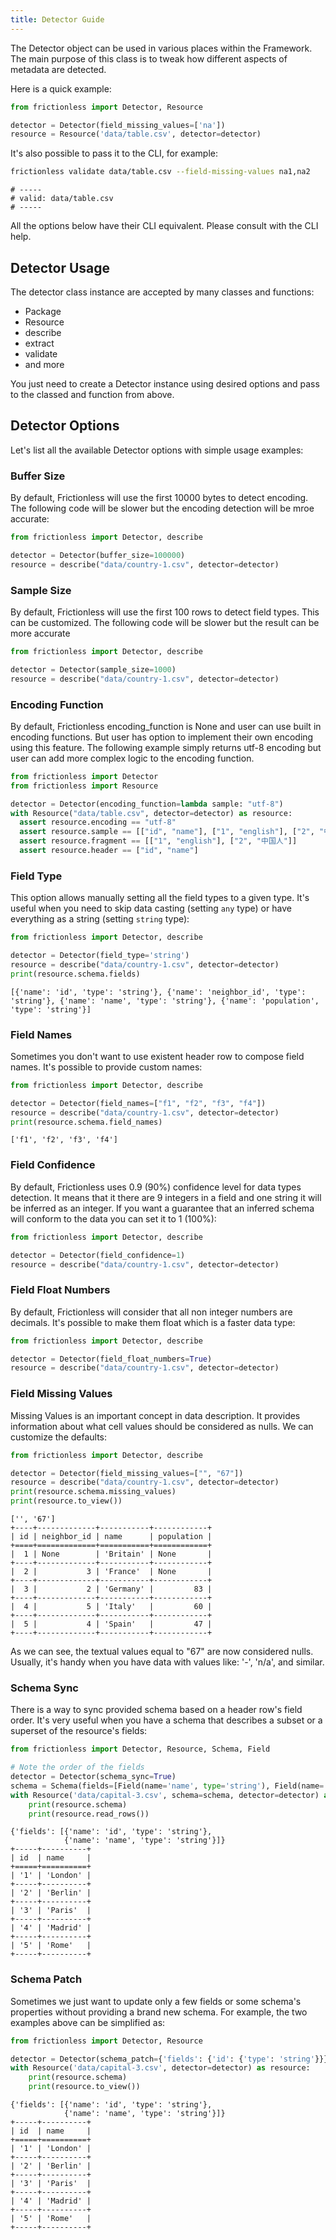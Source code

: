 ```yaml
---
title: Detector Guide
---
```


The Detector object can be used in various places within the Framework. The main purpose of this class is to tweak how different aspects of metadata are detected.

Here is a quick example:

```python script title="Python"
from frictionless import Detector, Resource

detector = Detector(field_missing_values=['na'])
resource = Resource('data/table.csv', detector=detector)
```

It's also possible to pass it to the CLI, for example:

```bash script title="CLI"
frictionless validate data/table.csv --field-missing-values na1,na2
```
```
# -----
# valid: data/table.csv
# -----
```

All the options below have their CLI equivalent. Please consult with the CLI help.

## Detector Usage

The detector class instance are accepted by many classes and functions:

- Package
- Resource
- describe
- extract
- validate
- and more

You just need to create a Detector instance using desired options and pass to the classed and function from above.

## Detector Options

Let's list all the available Detector options with simple usage examples:

### Buffer Size

By default, Frictionless will use the first 10000 bytes to detect encoding. The following code will be slower but the encoding detection will be mroe accurate:

```python script title="Python"
from frictionless import Detector, describe

detector = Detector(buffer_size=100000)
resource = describe("data/country-1.csv", detector=detector)
```

### Sample Size

By default, Frictionless will use the first 100 rows to detect field types. This can be customized. The following code will be slower but the result can be more accurate

```python script title="Python"
from frictionless import Detector, describe

detector = Detector(sample_size=1000)
resource = describe("data/country-1.csv", detector=detector)
```


### Encoding Function

By default, Frictionless encoding_function is None and user can use built in encoding functions. But user has option to implement their own encoding using this feature. The following example simply returns utf-8 encoding but user can add more complex logic to the encoding function.

```python script title="Python"
from frictionless import Detector
from frictionless import Resource

detector = Detector(encoding_function=lambda sample: "utf-8")
with Resource("data/table.csv", detector=detector) as resource:
  assert resource.encoding == "utf-8"
  assert resource.sample == [["id", "name"], ["1", "english"], ["2", "中国人"]]
  assert resource.fragment == [["1", "english"], ["2", "中国人"]]
  assert resource.header == ["id", "name"]
```


### Field Type

This option allows manually setting all the field types to a given type. It's useful when you need to skip data casting (setting `any` type) or have everything as a string (setting `string` type):

```python script title="Python"
from frictionless import Detector, describe

detector = Detector(field_type='string')
resource = describe("data/country-1.csv", detector=detector)
print(resource.schema.fields)
```
```
[{'name': 'id', 'type': 'string'}, {'name': 'neighbor_id', 'type': 'string'}, {'name': 'name', 'type': 'string'}, {'name': 'population', 'type': 'string'}]
```

### Field Names

Sometimes you don't want to use existent header row to compose field names. It's possible to provide custom names:

```python script title="Python"
from frictionless import Detector, describe

detector = Detector(field_names=["f1", "f2", "f3", "f4"])
resource = describe("data/country-1.csv", detector=detector)
print(resource.schema.field_names)
```
```
['f1', 'f2', 'f3', 'f4']
```

### Field Confidence

By default, Frictionless uses 0.9 (90%) confidence level for data types detection. It means that it there are 9 integers in a field and one string it will be inferred as an integer. If you want a guarantee that an inferred schema will conform to the data you can set it to 1 (100%):

```python script title="Python"
from frictionless import Detector, describe

detector = Detector(field_confidence=1)
resource = describe("data/country-1.csv", detector=detector)
```

### Field Float Numbers

By default, Frictionless will consider that all non integer numbers are decimals. It's possible to make them float which is a faster data type:

```python script title="Python"
from frictionless import Detector, describe

detector = Detector(field_float_numbers=True)
resource = describe("data/country-1.csv", detector=detector)
```

### Field Missing Values

Missing Values is an important concept in data description. It provides information about what cell values should be considered as nulls. We can customize the defaults:

```python script title="Python"
from frictionless import Detector, describe

detector = Detector(field_missing_values=["", "67"])
resource = describe("data/country-1.csv", detector=detector)
print(resource.schema.missing_values)
print(resource.to_view())
```
```
['', '67']
+----+-------------+-----------+------------+
| id | neighbor_id | name      | population |
+====+=============+===========+============+
|  1 | None        | 'Britain' | None       |
+----+-------------+-----------+------------+
|  2 |           3 | 'France'  | None       |
+----+-------------+-----------+------------+
|  3 |           2 | 'Germany' |         83 |
+----+-------------+-----------+------------+
|  4 |           5 | 'Italy'   |         60 |
+----+-------------+-----------+------------+
|  5 |           4 | 'Spain'   |         47 |
+----+-------------+-----------+------------+
```

As we can see, the textual values equal to "67" are now considered nulls. Usually, it's handy when you have data with values like: '-', 'n/a', and similar.

### Schema Sync

There is a way to sync provided schema based on a header row's field order. It's very useful when you have a schema that describes a subset or a superset of the resource's fields:

```python script title="Python"
from frictionless import Detector, Resource, Schema, Field

# Note the order of the fields
detector = Detector(schema_sync=True)
schema = Schema(fields=[Field(name='name', type='string'), Field(name='id', type='string')])
with Resource('data/capital-3.csv', schema=schema, detector=detector) as resource:
    print(resource.schema)
    print(resource.read_rows())
```
```
{'fields': [{'name': 'id', 'type': 'string'},
            {'name': 'name', 'type': 'string'}]}
+-----+----------+
| id  | name     |
+=====+==========+
| '1' | 'London' |
+-----+----------+
| '2' | 'Berlin' |
+-----+----------+
| '3' | 'Paris'  |
+-----+----------+
| '4' | 'Madrid' |
+-----+----------+
| '5' | 'Rome'   |
+-----+----------+
```

### Schema Patch

Sometimes we just want to update only a few fields or some schema's properties without providing a brand new schema. For example, the two examples above can be simplified as:

```python script title="Python"
from frictionless import Detector, Resource

detector = Detector(schema_patch={'fields': {'id': {'type': 'string'}}})
with Resource('data/capital-3.csv', detector=detector) as resource:
    print(resource.schema)
    print(resource.to_view())
```
```
{'fields': [{'name': 'id', 'type': 'string'},
            {'name': 'name', 'type': 'string'}]}
+-----+----------+
| id  | name     |
+=====+==========+
| '1' | 'London' |
+-----+----------+
| '2' | 'Berlin' |
+-----+----------+
| '3' | 'Paris'  |
+-----+----------+
| '4' | 'Madrid' |
+-----+----------+
| '5' | 'Rome'   |
+-----+----------+
```
